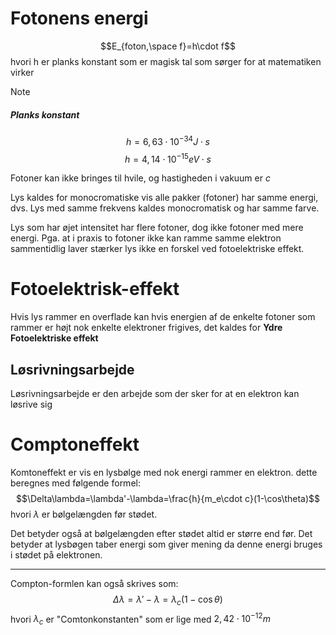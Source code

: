 # Fotonens energi
$$E_{foton,\space f}=h\cdot f$$
hvori h er planks konstant som er magisk tal som sørger for at matematiken virker
>[!note] 
>##### Planks konstant
>$$h=6,63\cdot10^{-34}J\cdot s$$
>$$h=4,14\cdot10^{-15}eV\cdot s$$

Fotoner kan ikke bringes til hvile, og hastigheden i vakuum er $c$

Lys kaldes for monocromatiske vis alle pakker (fotoner) har samme energi, dvs.
Lys med samme frekvens kaldes monocromatisk og har samme farve.

Lys som har øjet intensitet har flere fotoner, dog ikke fotoner med mere energi. Pga. at i praxis to fotoner ikke kan ramme samme elektron sammentidlig laver stærker lys ikke en forskel ved fotoelektriske effekt.


# Fotoelektrisk-effekt
Hvis lys rammer en overflade kan hvis energien af de enkelte fotoner som rammer er højt nok enkelte elektroner frigives, det kaldes for **Ydre Fotoelektriske effekt**

## Løsrivningsarbejde
Løsrivningsarbejde er den arbejde som der sker for at en elektron kan løsrive sig

# Comptoneffekt
Komtoneffekt er vis en lysbølge med nok energi rammer en elektron.
dette beregnes med følgende formel:
$$\Delta\lambda=\lambda'-\lambda=\frac{h}{m_e\cdot c}(1-\cos\theta)$$
hvori $\lambda$ er bølgelængden før stødet.

Det betyder også at bølgelængden efter stødet altid er større end før. Det betyder at lysbøgen taber energi som giver mening da denne energi bruges i stødet på elektronen.

---
Compton-formlen kan også skrives som:
$$\Delta\lambda=\lambda'-\lambda=\lambda_c(1-\cos\theta)$$
hvori $\lambda_c$ er "Comtonkonstanten" som er lige med $2, 42 ⋅10^{−12} m$

